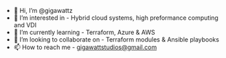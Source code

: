 - 👋 Hi, I’m @gigawattz
- 👀 I’m interested in - Hybrid cloud systems, high preformance computing and VDI
- 🌱 I’m currently learning - Terraform, Azure & AWS
- 💞️ I’m looking to collaborate on - Terraform modules & Ansible playbooks
- 📫 How to reach me - gigawattstudios@gmail.com

<!---
gigawattz/gigawattz is a ✨ special ✨ repository because its `README.md` (this file) appears on your GitHub profile.
You can click the Preview link to take a look at your changes.
--->
